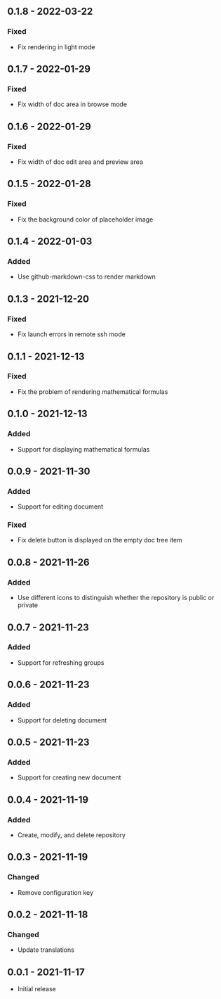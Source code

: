 ## 0.1.8 - 2022-03-22

### Fixed

- Fix rendering in light mode

## 0.1.7 - 2022-01-29

### Fixed

- Fix width of doc area in browse mode

## 0.1.6 - 2022-01-29

### Fixed

- Fix width of doc edit area and preview area

## 0.1.5 - 2022-01-28

### Fixed

- Fix the background color of placeholder image

## 0.1.4 - 2022-01-03

### Added

- Use github-markdown-css to render markdown

## 0.1.3 - 2021-12-20

### Fixed

- Fix launch errors in remote ssh mode

## 0.1.1 - 2021-12-13

### Fixed

- Fix the problem of rendering mathematical formulas

## 0.1.0 - 2021-12-13

### Added

- Support for displaying mathematical formulas

## 0.0.9 - 2021-11-30

### Added

- Support for editing document

### Fixed

- Fix delete button is displayed on the empty doc tree item

## 0.0.8 - 2021-11-26

### Added

- Use different icons to distinguish whether the repository is public or private

## 0.0.7 - 2021-11-23

### Added

- Support for refreshing groups

## 0.0.6 - 2021-11-23

### Added

- Support for deleting document

## 0.0.5 - 2021-11-23

### Added

- Support for creating new document

## 0.0.4 - 2021-11-19

### Added

- Create, modify, and delete repository

## 0.0.3 - 2021-11-19

### Changed

- Remove configuration key

## 0.0.2 - 2021-11-18

### Changed

- Update translations

## 0.0.1 - 2021-11-17

- Initial release

